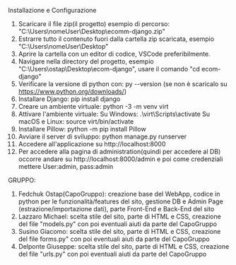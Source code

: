 Installazione e Configurazione
1. Scaricare il file zip(il progetto) esempio di percorso: "C:\Users\nomeUser\Desktop\ecomm-django.zip"
2. Estrarre tutto il contenuto fuori dalla cartella zip scaricata, esempio "C:\Users\nomeUser\Desktop\"
3. Aprire la cartella con un editor di codice, VSCode preferibilmente.
4. Navigare nella directory del progetto, esempio "C:\Users\ostap\Desktop\ecom-django", usare il comando "cd ecom-django"
5. Verificare la versione di python con: py --version (se non è scaricalo su https://www.python.org/downloads/)
6. Installare Django: pip install django
7. Creare un ambiente virtuale: python -3 -m venv virt
8. Attivare l'ambiente virtuale:
   Su Windows: .\virt\Scripts\activate
   Su macOS e Linux: source virt/bin/activate
9. Installare Pillow: python -m pip install Pillow
10. Avviare il server di sviluppo: python manage.py runserver
11. Accedere all'applicazione su http://localhost:8000
12. Per accedere alla pagina di administration(quindi per accedere al DB) occorre andare su http://localhost:8000/admin e poi come credenziali mettere User:admin, pass:admin

GRUPPO: 
1. Fedchuk Ostap(CapoGruppo): creazione base del WebApp, codice in python per le funzionalità/features del sito, gestione DB e Admin Page (estrazione/importazione dati), parte Front-End e Back-End del sito
2. Lazzaro Michael: scelta stile del sito, parte di HTML e CSS, creazione del file "models.py" con poi eventuali aiuti da parte del CapoGruppo
3. Susino Giacomo: scelta stile del sito, parte di HTML e CSS, creazione del file forms.py" con poi eventuali aiuti da parte del CapoGruppo
4. Delponte Giuseppe: scelta stile del sito, parte di HTML e CSS, creazione del file "urls.py" con poi eventuali aiuti da parte del CapoGruppo
